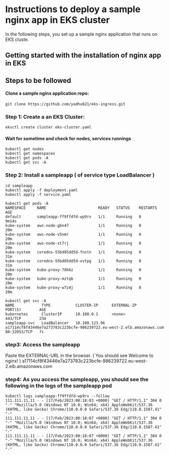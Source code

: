 # Instructions to deploy a sample nginx app in EKS cluster

In the following steps, you set up a sample nginx application that runs on EKS cluste.

## Getting started with the installation of nginx app in EKS
## Steps to be followed

#### Clone a sample nginx application repo:
```
git clone https://github.com/yadhu621/eks-ingress.git
```


### Step 1: Create a an EKS Cluster:
```
eksctl create cluster eks-cluster.yaml
```
#### Wait for sometime and check for nodes, services runnings
```
kubectl get nodes
kubectl get namespaces
kubectl get pods -A
kubectl get svc -A
```

### Step 2: Install a sampleapp ( of service type LoadBalancer )
```
cd sampleapp
kubectl apply -f deployment.yaml
kubectl apply -f service.yaml
```

```
kubectl get pods -A
NAMESPACE     NAME                       READY   STATUS    RESTARTS   AGE
default       sampleapp-ff9ffdfd-wp9rv   1/1     Running   0          9m14s
kube-system   aws-node-gbn47             1/1     Running   0          20m
kube-system   aws-node-v5nmr             1/1     Running   0          20m
kube-system   aws-node-xt7rj             1/1     Running   0          20m
kube-system   coredns-55bd85dd5d-fnstn   1/1     Running   0          31m
kube-system   coredns-55bd85dd5d-xvtpg   1/1     Running   0          31m
kube-system   kube-proxy-78k6z           1/1     Running   0          20m
kube-system   kube-proxy-mztqb           1/1     Running   0          20m
kube-system   kube-proxy-w7z4j           1/1     Running   0          20m

kubectl get svc -A
NAME            TYPE           CLUSTER-IP      EXTERNAL-IP                                                              PORT(S)        AGE
kubernetes      ClusterIP      10.100.0.1      <none>                                                                   443/TCP        23m
sampleapp-svc   LoadBalancer   10.100.123.96   a17114cf8f43446e7a273783c223bcfe-986239722.eu-west-2.elb.amazonaws.com   80:32053/TCP   7s
```

### step3: Access the sampleapp
Paste the EXTERNAL-URL in the browser. ( You should see Welcome to nginx! )
a17114cf8f43446e7a273783c223bcfe-986239722.eu-west-2.elb.amazonaws.com

### step4: As you access the sampleapp, you should see the following in the logs of the sampleapp pod

```
kubectl logs sampleapp-ff9ffdfd-wp9rv --follow
111.111.11.11 - - [17/Feb/2023:08:18:03 +0000] "GET / HTTP/1.1" 304 0 "-" "Mozilla/5.0 (Windows NT 10.0; Win64; x64) AppleWebKit/537.36 (KHTML, like Gecko) Chrome/110.0.0.0 Safari/537.36 Edg/110.0.1587.41" "-"
111.111.11.11 - - [17/Feb/2023:08:18:07 +0000] "GET / HTTP/1.1" 304 0 "-" "Mozilla/5.0 (Windows NT 10.0; Win64; x64) AppleWebKit/537.36 (KHTML, like Gecko) Chrome/110.0.0.0 Safari/537.36 Edg/110.0.1587.41" "-"
111.111.11.11 - - [17/Feb/2023:08:18:07 +0000] "GET / HTTP/1.1" 304 0 "-" "Mozilla/5.0 (Windows NT 10.0; Win64; x64) AppleWebKit/537.36 (KHTML, like Gecko) Chrome/110.0.0.0 Safari/537.36 Edg/110.0.1587.41" "-"
```